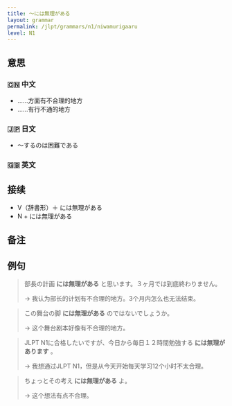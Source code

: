 ```yaml
---
title: 〜には無理がある
layout: grammar
permalink: /jlpt/grammars/n1/niwamurigaaru
level: N1
---
```


## 意思

### 🇨🇳 中文

- ……方面有不合理的地方
- ……有行不通的地方

### 🇯🇵 日文

- 〜するのは困難である

### 🇬🇧 英文


## 接续

- V（辞書形）＋ には無理がある
- N + には無理がある

## 备注


## 例句

> 部長の計画 **には無理がある** と思います。３ヶ月では到底終わりません。
>
> → 我认为部长的计划有不合理的地方。3个月内怎么也无法结束。

> この舞台の脚 **には無理がある** のではないでしょうか。
>
> → 这个舞台剧本好像有不合理的地方。

> JLPT N1に合格したいですが、今日から毎日１２時間勉強する **には無理があります** 。
>
> → 我想通过JLPT N1，但是从今天开始每天学习12个小时不太合理。

> ちょっとその考え **には無理がある** よ。
>
> → 这个想法有点不合理。

